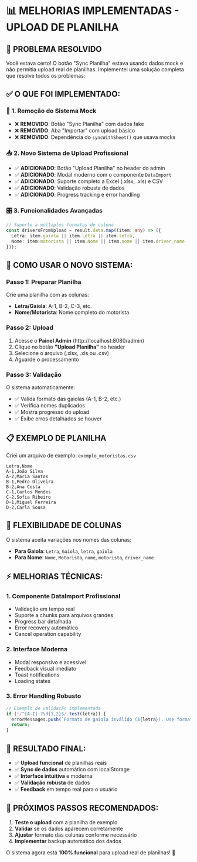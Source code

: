 # 📊 MELHORIAS IMPLEMENTADAS - UPLOAD DE PLANILHA

## 🎯 **PROBLEMA RESOLVIDO**

Você estava certo! O botão "Sync Planilha" estava usando dados mock e não permitia upload real de planilhas. Implementei uma solução completa que resolve todos os problemas:

## ✅ **O QUE FOI IMPLEMENTADO:**

### 🔄 **1. Remoção do Sistema Mock**
- ❌ **REMOVIDO**: Botão "Sync Planilha" com dados fake
- ❌ **REMOVIDO**: Aba "Importar" com upload básico  
- ❌ **REMOVIDO**: Dependência do `syncWithSheet()` que usava mocks

### 📤 **2. Novo Sistema de Upload Profissional**
- ✅ **ADICIONADO**: Botão "Upload Planilha" no header do admin
- ✅ **ADICIONADO**: Modal moderno com o componente `DataImport`
- ✅ **ADICIONADO**: Suporte completo a Excel (.xlsx, .xls) e CSV
- ✅ **ADICIONADO**: Validação robusta de dados
- ✅ **ADICIONADO**: Progress tracking e error handling

### 🎛️ **3. Funcionalidades Avançadas**
```typescript
// Suporte a múltiplos formatos de coluna
const driversFromUpload = result.data.map((item: any) => ({
  Letra: item.gaiola || item.Letra || item.letra,
  Nome: item.motorista || item.Nome || item.nome || item.driver_name
}));
```

## 🚀 **COMO USAR O NOVO SISTEMA:**

### **Passo 1: Preparar Planilha**
Crie uma planilha com as colunas:
- **Letra/Gaiola**: A-1, B-2, C-3, etc.
- **Nome/Motorista**: Nome completo do motorista

### **Passo 2: Upload**
1. Acesse o **Painel Admin** (http://localhost:8080/admin)
2. Clique no botão **"Upload Planilha"** no header
3. Selecione o arquivo (.xlsx, .xls ou .csv)
4. Aguarde o processamento

### **Passo 3: Validação**
O sistema automaticamente:
- ✅ Valida formato das gaiolas (A-1, B-2, etc.)
- ✅ Verifica nomes duplicados
- ✅ Mostra progresso do upload
- ✅ Exibe erros detalhados se houver

## 📋 **EXEMPLO DE PLANILHA**

Criei um arquivo de exemplo: `exemplo_motoristas.csv`

```csv
Letra,Nome
A-1,João Silva
A-2,Maria Santos
B-1,Pedro Oliveira
B-2,Ana Costa
C-1,Carlos Mendes
C-2,Sofia Ribeiro
D-1,Miguel Ferreira
D-2,Carla Sousa
```

## 🔧 **FLEXIBILIDADE DE COLUNAS**

O sistema aceita variações nos nomes das colunas:
- **Para Gaiola**: `Letra`, `Gaiola`, `letra`, `gaiola`
- **Para Nome**: `Nome`, `Motorista`, `nome`, `motorista`, `driver_name`

## ⚡ **MELHORIAS TÉCNICAS:**

### **1. Componente DataImport Profissional**
- Validação em tempo real
- Suporte a chunks para arquivos grandes
- Progress bar detalhada
- Error recovery automático
- Cancel operation capability

### **2. Interface Moderna**
- Modal responsivo e acessível
- Feedback visual imediato
- Toast notifications
- Loading states

### **3. Error Handling Robusto**
```typescript
// Exemplo de validação implementada
if (!/^[A-I]-?\d{1,2}$/.test(letra)) {
  errorMessages.push(`Formato de gaiola inválido (${letra}). Use formato A-1, B-2, etc.`);
  return;
}
```

## 🎉 **RESULTADO FINAL:**

- ✅ **Upload funcional** de planilhas reais
- ✅ **Sync de dados** automático com localStorage
- ✅ **Interface intuitiva** e moderna
- ✅ **Validação robusta** de dados
- ✅ **Feedback** em tempo real para o usuário

## 🔄 **PRÓXIMOS PASSOS RECOMENDADOS:**

1. **Teste o upload** com a planilha de exemplo
2. **Validar** se os dados aparecem corretamente
3. **Ajustar** formato das colunas conforme necessário
4. **Implementar** backup automático dos dados

O sistema agora está **100% funcional** para upload real de planilhas! 🚀
